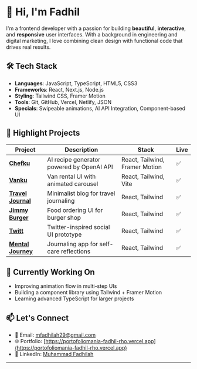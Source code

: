 # 👋 Hi, I'm Fadhil

I'm a frontend developer with a passion for building **beautiful**, **interactive**, and **responsive** user interfaces. With a background in engineering and digital marketing, I love combining clean design with functional code that drives real results.

## 🛠️ Tech Stack

- **Languages**: JavaScript, TypeScript, HTML5, CSS3
- **Frameworks**: React, Next.js, Node.js
- **Styling**: Tailwind CSS, Framer Motion
- **Tools**: Git, GitHub, Vercel, Netlify, JSON
- **Specials**: Swipeable animations, AI API Integration, Component-based UI

## 🚀 Highlight Projects

| Project | Description | Stack | Live |
|--------|-------------|--------|------|
| **[Chefku](https://chefku.vercel.app/)** | AI recipe generator powered by OpenAI API | React, Tailwind, Framer Motion | ✅ |
| **[Vanku](https://vanku.vercel.app/)** | Van rental UI with animated carousel | React, Tailwind, Vite | ✅ |
| **[Travel Journal](https://travelmania-eight.vercel.app/)** | Minimalist blog for travel journaling | React, Tailwind | ✅ |
| **[Jimmy Burger](https://order-kuy.vercel.app/)** | Food ordering UI for burger shop | React, Tailwind | ✅ |
| **[Twitt](https://twitt-lac.vercel.app/)** | Twitter-inspired social UI prototype | React, Tailwind | ✅ |
| **[Mental Journey](https://mental-journey.netlify.app/)** | Journaling app for self-care reflections | React, Tailwind | ✅ |

## 🎯 Currently Working On

- Improving animation flow in multi-step UIs
- Building a component library using Tailwind + Framer Motion
- Learning advanced TypeScript for larger projects

## 📫 Let's Connect

- 📧 Email: mfadhilah29@gmail.com
- 🌐 Portfolio: [https://portofoliomania-fadhil-rho.vercel.app](https://portofoliomania-fadhil-rho.vercel.app)
- 💼 LinkedIn: [Muhammad Fadhilah](https://www.linkedin.com/in/muhammad-fadhilah/)

---


